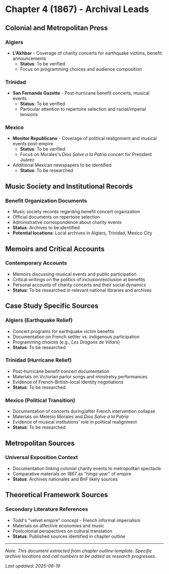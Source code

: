 # Chapter 4 (1867) - Archival Leads

## Colonial and Metropolitan Press

### Algiers
- **L'Akhbar** - Coverage of charity concerts for earthquake victims, benefit announcements
  - **Status**: To be verified
  - Focus on programming choices and audience composition

### Trinidad
- **San Fernando Gazette** - Post-hurricane benefit concerts, musical events
  - **Status**: To be verified
  - Particular attention to repertoire selection and racial/imperial tensions

### Mexico
- **Monitor Republicano** - Coverage of political realignment and musical events post-empire
  - **Status**: To be verified
  - Focus on Morales's *Dios Salve a la Patria* concert for President Juárez
- Additional Mexican newspapers to be identified
  - **Status**: To be researched

## Music Society and Institutional Records

### Benefit Organization Documents
- Music society records regarding benefit concert organization
- Official documents on repertoire selection
- Administrative correspondence about charity events
- **Status**: Archives to be identified
- **Potential locations**: Local archives in Algiers, Trinidad, Mexico City

## Memoirs and Critical Accounts

### Contemporary Accounts
- Memoirs discussing musical events and public participation
- Critical writings on the politics of inclusion/exclusion at benefits
- Personal accounts of charity concerts and their social dynamics
- **Status**: To be researched in relevant national libraries and archives

## Case Study Specific Sources

### Algiers (Earthquake Relief)
- Concert programs for earthquake victim benefits
- Documentation on French settler vs. indigenous participation
- Programming choices (e.g., *Les Dragons de Villars*)
- **Status**: To be researched

### Trinidad (Hurricane Relief)
- Post-hurricane benefit concert documentation
- Materials on Victorian parlor songs and minstrelsy performances
- Evidence of French-British-local identity negotiations
- **Status**: To be researched

### Mexico (Political Transition)
- Documentation of concerts during/after French intervention collapse
- Materials on Melesio Morales and *Dios Salve a la Patria*
- Evidence of musical institutions' role in political realignment
- **Status**: To be researched

## Metropolitan Sources

### Universal Exposition Context
- Documentation linking colonial charity events to metropolitan spectacle
- Comparative materials on 1867 as "hinge year" of empire
- **Status**: Archives nationales and BnF likely sources

## Theoretical Framework Sources

### Secondary Literature References
- Todd's "velvet empire" concept - French informal imperialism
- Materials on affective economies and music
- Postcolonial perspectives on cultural translation
- **Status**: Published sources identified in chapter outline

---

*Note: This document extracted from chapter outline template. Specific archive locations and call numbers to be added as research progresses.*

*Last updated: 2025-06-19*